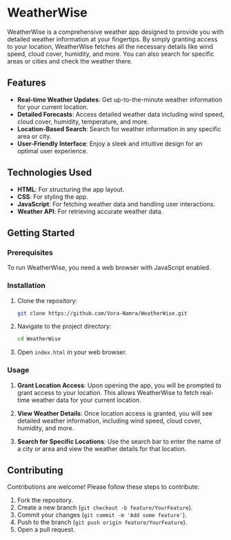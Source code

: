 # WeatherWise

WeatherWise is a comprehensive weather app designed to provide you with detailed weather information at your fingertips. By simply granting access to your location, WeatherWise fetches all the necessary details like wind speed, cloud cover, humidity, and more. You can also search for specific areas or cities and check the weather there.

## Features

- **Real-time Weather Updates**: Get up-to-the-minute weather information for your current location.
- **Detailed Forecasts**: Access detailed weather data including wind speed, cloud cover, humidity, temperature, and more.
- **Location-Based Search**: Search for weather information in any specific area or city.
- **User-Friendly Interface**: Enjoy a sleek and intuitive design for an optimal user experience.

## Technologies Used

- **HTML**: For structuring the app layout.
- **CSS**: For styling the app.
- **JavaScript**: For fetching weather data and handling user interactions.
- **Weather API**: For retrieving accurate weather data.

## Getting Started

### Prerequisites

To run WeatherWise, you need a web browser with JavaScript enabled.

### Installation

1. Clone the repository:
    ```sh
    git clone https://github.com/Vora-Namra/WeatherWise.git
    ```

2. Navigate to the project directory:
    ```sh
    cd WeatherWise
    ```

3. Open `index.html` in your web browser.

### Usage

1. **Grant Location Access**: Upon opening the app, you will be prompted to grant access to your location. This allows WeatherWise to fetch real-time weather data for your current location.

2. **View Weather Details**: Once location access is granted, you will see detailed weather information, including wind speed, cloud cover, humidity, and more.

3. **Search for Specific Locations**: Use the search bar to enter the name of a city or area and view the weather details for that location.

## Contributing

Contributions are welcome! Please follow these steps to contribute:

1. Fork the repository.
2. Create a new branch (`git checkout -b feature/YourFeature`).
3. Commit your changes (`git commit -m 'Add some feature'`).
4. Push to the branch (`git push origin feature/YourFeature`).
5. Open a pull request.



